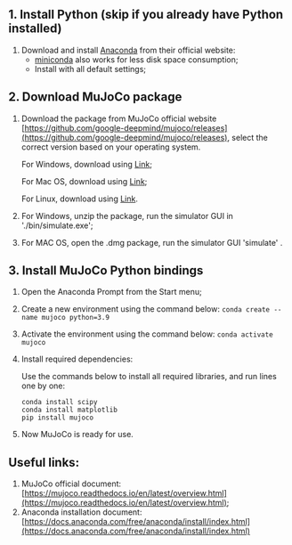## 1. Install Python (skip if you already have Python installed)
1. Download and install [Anaconda](https://www.anaconda.com/download) from their official website: 
	 - [miniconda](https://docs.conda.io/projects/miniconda/en/latest/) also works for less disk space consumption;
	 - Install with all default settings;
## 2. Download MuJoCo package
1. Download the package from MuJoCo official website [https://github.com/google-deepmind/mujoco/releases](https://github.com/google-deepmind/mujoco/releases), select the correct version based on your operating system.

   For Windows, download using [Link](https://github.com/google-deepmind/mujoco/releases/download/2.3.7/mujoco-2.3.7-windows-x86_64.zip);
   
   For Mac OS, download using [Link](https://github.com/google-deepmind/mujoco/releases/download/2.3.7/mujoco-2.3.7-macos-universal2.dmg);
   
   For Linux, download using [Link](https://github.com/google-deepmind/mujoco/releases/download/2.3.7/mujoco-2.3.7-linux-aarch64.tar.gz).
   
3. For Windows, unzip the package, run the simulator GUI in './bin/simulate.exe';
4. 
   For MAC OS, open the .dmg package, run the simulator GUI 'simulate' .

## 3. Install MuJoCo Python bindings
1. Open the Anaconda Prompt from the Start menu;
2. Create a new environment using the command below:
	`conda create --name mujoco python=3.9`
3. Activate the environment using the command below:
	`conda activate mujoco`
4. Install required dependencies:

	Use the commands below to install all required libraries, and run lines one by one:
	```
	conda install scipy
	conda install matplotlib
	pip install mujoco
	```
5. Now MuJoCo is ready for use.

## Useful links:
1. MuJoCo official document: [https://mujoco.readthedocs.io/en/latest/overview.html](https://mujoco.readthedocs.io/en/latest/overview.html);
2. Anaconda installation document: [https://docs.anaconda.com/free/anaconda/install/index.html](https://docs.anaconda.com/free/anaconda/install/index.html)
